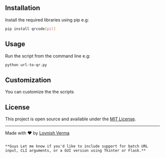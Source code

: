 

## Installation

Install the required libraries using pip e.g:

```bash
pip install qrcode[pil]
````

## Usage

Run the script from the command line e.g:

```bash
python url-to-qr.py
```


## Customization

You can customize the the scripts


## License

This project is open source and available under the [MIT License](LICENSE).

---

Made with ❤️ by [Lovnish Verma](https://github.com/lovnishverma)



```

**Guys Let me know if you'd like to include support for batch URL input, CLI arguments, or a GUI version using Tkinter or Flask.**
